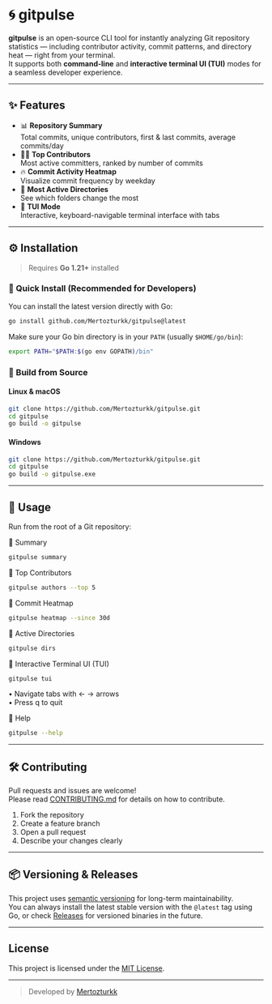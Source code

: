 # 🌀 gitpulse

**gitpulse** is an open-source CLI tool for instantly analyzing Git repository statistics — including contributor activity, commit patterns, and directory heat — right from your terminal.  
It supports both **command-line** and **interactive terminal UI (TUI)** modes for a seamless developer experience.

---

## ✨ Features

- 📊 **Repository Summary**  
  Total commits, unique contributors, first & last commits, average commits/day  
- 🧑‍💻 **Top Contributors**  
  Most active committers, ranked by number of commits  
- 🔥 **Commit Activity Heatmap**  
  Visualize commit frequency by weekday  
- 📂 **Most Active Directories**  
  See which folders change the most  
- 🧪 **TUI Mode**  
  Interactive, keyboard-navigable terminal interface with tabs

---

## ⚙️ Installation

> Requires **Go 1.21+** installed

### 🚀 Quick Install (Recommended for Developers)

You can install the latest version directly with Go:

```sh
go install github.com/Mertozturkk/gitpulse@latest
```

Make sure your Go bin directory is in your `PATH` (usually `$HOME/go/bin`):

```sh
export PATH="$PATH:$(go env GOPATH)/bin"
```

### 🧱 Build from Source

#### Linux & macOS

```sh
git clone https://github.com/Mertozturkk/gitpulse.git
cd gitpulse
go build -o gitpulse
```

#### Windows

```sh
git clone https://github.com/Mertozturkk/gitpulse.git
cd gitpulse
go build -o gitpulse.exe
```

---

## 🚦 Usage

Run from the root of a Git repository:

🔹 Summary

```sh
gitpulse summary
```

🔹 Top Contributors

```sh
gitpulse authors --top 5
```

🔹 Commit Heatmap

```sh
gitpulse heatmap --since 30d
```

🔹 Active Directories

```sh
gitpulse dirs
```

🔹 Interactive Terminal UI (TUI)

```sh
gitpulse tui
```

•	Navigate tabs with ← → arrows  
•	Press q to quit

🔹 Help

```sh
gitpulse --help
```

---

## 🛠️ Contributing

Pull requests and issues are welcome!  
Please read [CONTRIBUTING.md](CONTRIBUTING.md) for details on how to contribute.

1.	Fork the repository
2.	Create a feature branch
3.	Open a pull request
4.	Describe your changes clearly

---

## 📦 Versioning & Releases

This project uses [semantic versioning](https://semver.org/) for long-term maintainability.  
You can always install the latest stable version with the `@latest` tag using Go, or check [Releases](https://github.com/Mertozturkk/gitpulse/releases) for versioned binaries in the future.

---

## License

This project is licensed under the [MIT License](LICENSE).

---

> Developed by [Mertozturkk](https://github.com/Mertozturkk)